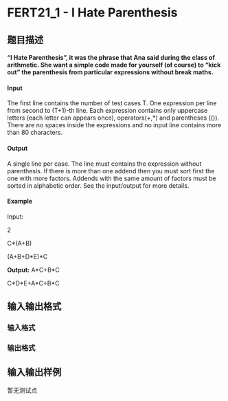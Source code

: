 # FERT21_1 - I Hate Parenthesis

## 题目描述

#### “I Hate Parenthesis”, it was the phrase that Ana said during the class of arithmetic. She want a simple code made for yourself (of course) to “kick out” the parenthesis from particular expressions without break maths.

#### Input

The first line contains the number of test cases T. One expression per line from second to (T+1)-th line. Each expression contains only uppercase letters (each letter can appears once), operators(+,\*) and parentheses (()). There are no spaces inside the expressions and no input line contains more than 80 characters.

#### Output

A single line per case. The line must contains the expression without parenthesis. If there is more than one addend then you must sort first the one with more factors. Addends with the same amount of factors must be sorted in alphabetic order. See the input/output for more details.

#### Example

Input:

2

C\*(A+B)

(A+B+D\*E)\*C

**Output:** A\*C+B\*C

C\*D\*E+A\*C+B\*C

## 输入输出格式

### 输入格式

### 输出格式

## 输入输出样例

暂无测试点


